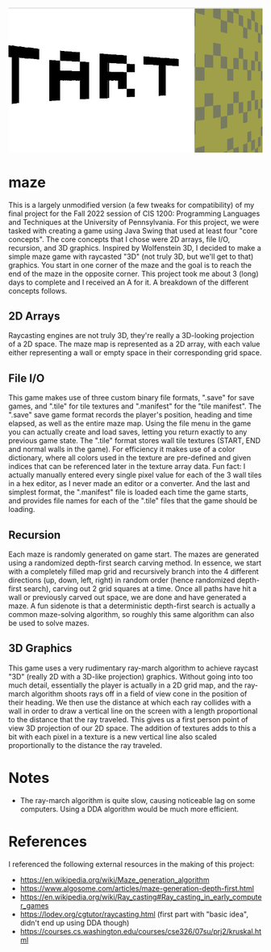 <img src="demo.gif">

# maze
This is a largely unmodified version (a few tweaks for compatibility) of my final project for the Fall 2022 session of CIS 1200: Programming Languages and Techniques at the University of Pennsylvania. For this project, we were tasked with creating a game using Java Swing that used at least four "core concepts". The core concepts that I chose were 2D arrays, file I/O, recursion, and 3D graphics. Inspired by Wolfenstein 3D, I decided to make a simple maze game with raycasted "3D" (not truly 3D, but we'll get to that) graphics. You start in one corner of the maze and the goal is to reach the end of the maze in the opposite corner. This project took me about 3 (long) days to complete and I received an A for it. A breakdown of the different concepts follows.
## 2D Arrays
Raycasting engines are not truly 3D, they're really a 3D-looking projection of a 2D space. The maze map is represented as a 2D array, with each value either representing a wall or empty space in their corresponding grid space.
## File I/O
This game makes use of three custom binary file formats, ".save" for save games, and ".tile" for tile textures and ".manifest" for the "tile manifest". The ".save" save game format records the player's position, heading and time elapsed, as well as the entire maze map. Using the file menu in the game you can actually create and load saves, letting you return exactly to any previous game state. The ".tile" format stores wall tile textures (START, END and normal walls in the game). For efficiency it makes use of a color dictionary, where all colors used in the texture are pre-defined and given indices that can be referenced later in the texture array data. Fun fact: I actually manually entered every single pixel value for each of the 3 wall tiles in a hex editor, as I never made an editor or a converter. And the last and simplest format, the ".manifest" file is loaded each time the game starts, and provides file names for each of the ".tile" files that the game should be loading.
## Recursion
Each maze is randomly generated on game start. The mazes are generated using a randomized depth-first search carving method. In essence, we start with a completely filled map grid and recursively branch into the 4 different directions (up, down, left, right) in random order (hence randomized depth-first search), carving out 2 grid squares at a time. Once all paths have hit a wall or previously carved out space, we are done and have generated a maze. A fun sidenote is that a deterministic depth-first search is actually a common maze-solving algorithm, so roughly this same algorithm can also be used to solve mazes.
## 3D Graphics
This game uses a very rudimentary ray-march algorithm to achieve raycast "3D" (really 2D with a 3D-like projection) graphics. Without going into too much detail, essentially the player is actually in a 2D grid map, and the ray-march algorithm shoots rays off in a field of view cone in the position of their heading. We then use the distance at which each ray collides with a wall in order to draw a vertical line on the screen with a length proportional to the distance that the ray traveled. This gives us a first person point of view 3D projection of our 2D space. The addition of textures adds to this a bit with each pixel in a texture is a new vertical line also scaled proportionally to the distance the ray traveled.
# Notes
- The ray-march algorithm is quite slow, causing noticeable lag on some computers. Using a DDA algorithm would be much more efficient.
# References
I referenced the following external resources in the making of this project:
- https://en.wikipedia.org/wiki/Maze_generation_algorithm
- https://www.algosome.com/articles/maze-generation-depth-first.html
- https://en.wikipedia.org/wiki/Ray_casting#Ray_casting_in_early_computer_games
- https://lodev.org/cgtutor/raycasting.html (first part with "basic idea", didn't end up using DDA though)
- https://courses.cs.washington.edu/courses/cse326/07su/prj2/kruskal.html

